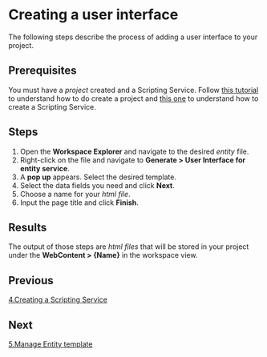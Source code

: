 # Creating a user interface

The following steps describe the process of adding a user interface to your project.

## Prerequisites

You must have a _project_ created and a Scripting Service. Follow [this tutorial](1.DataStructures.md) to understand how to do create a project and [this one](2.ScriptingService.md) to understand how to create a Scripting Service.

## Steps

1. Open the **Workspace Explorer** and navigate to the desired _entity_ file.
2. Right-click on the file and navigate to **Generate > User Interface for entity service**.
3. A **pop up** appears. Select the desired template.
4. Select the data fields you need and click **Next**.
5. Choose a name for your _html file_.
6. Input the page title and click **Finish**.

## Results 

The output of those steps are _html files_ that will be stored in your project under the **WebContent > {Name}** in the workspace view.

## Previous

[4.Creating a Scripting Service](3.ScriptingServices.md)

## Next

[5.Manage Entity template](5.ManageEntityTemplate.md)
